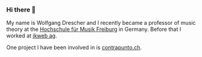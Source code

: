 ### Hi there 👋

My name is Wolfgang Drescher and I recently became a professor of music theory at the [Hochschule für Musik Freiburg](https://mh-freiburg.de/) in Germany. Before that I worked at [jkweb ag](https://jkweb.ch/).

One project I have been involved in is [contrapunto.ch](https://contrapunto.ch/).
